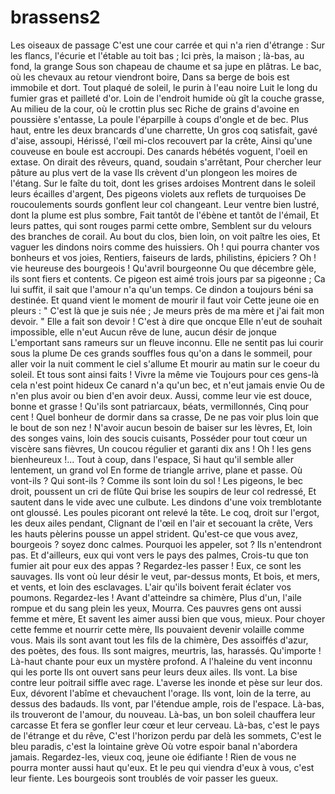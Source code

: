 # brassens2
Les oiseaux de passage
C'est une cour carrée et qui n'a rien d'étrange :
Sur les flancs, l'écurie et l'étable au toit bas ;
Ici près, la maison ; là-bas, au fond, la grange
Sous son chapeau de chaume et sa jupe en plâtras.
Le bac, où les chevaux au retour viendront boire,
Dans sa berge de bois est immobile et dort.
Tout plaqué de soleil, le purin à l'eau noire
Luit le long du fumier gras et pailleté d'or.
Loin de l'endroit humide où gît la couche grasse,
Au milieu de la cour, où le crottin plus sec
Riche de grains d'avoine en poussière s'entasse,
La poule l'éparpille à coups d'ongle et de bec.
Plus haut, entre les deux brancards d'une charrette,
Un gros coq satisfait, gavé d'aise, assoupi,
Hérissé, l'œil mi-clos recouvert par la crête,
Ainsi qu'une couveuse en boule est accroupi.
Des canards hébétés voguent, l'oeil en extase.
On dirait des rêveurs, quand, soudain s'arrêtant,
Pour chercher leur pâture au plus vert de la vase
Ils crèvent d'un plongeon les moires de l'étang.
Sur le faîte du toit, dont les grises ardoises
Montrent dans le soleil leurs écailles d'argent,
Des pigeons violets aux reflets de turquoises
De roucoulements sourds gonflent leur col changeant.
Leur ventre bien lustré, dont la plume est plus sombre,
Fait tantôt de l'ébène et tantôt de l'émail,
Et leurs pattes, qui sont rouges parmi cette ombre,
Semblent sur du velours des branches de corail.
Au bout du clos, bien loin, on voit paître les oies,
Et vaguer les dindons noirs comme des huissiers.
Oh ! qui pourra chanter vos bonheurs et vos joies,
Rentiers, faiseurs de lards, philistins, épiciers ?
Oh ! vie heureuse des bourgeois ! Qu'avril bourgeonne
Ou que décembre gèle, ils sont fiers et contents.
Ce pigeon est aimé trois jours par sa pigeonne ;
Ca lui suffit, il sait que l'amour n'a qu'un temps.
Ce dindon a toujours béni sa destinée.
Et quand vient le moment de mourir il faut voir
Cette jeune oie en pleurs : " C'est là que je suis née ;
Je meurs près de ma mère et j'ai fait mon devoir. "
Elle a fait son devoir ! C'est à dire que oncque
Elle n'eut de souhait impossible, elle n'eut
Aucun rêve de lune, aucun désir de jonque
L'emportant sans rameurs sur un fleuve inconnu.
Elle ne sentit pas lui courir sous la plume
De ces grands souffles fous qu'on a dans le sommeil,
pour aller voir la nuit comment le ciel s'allume
Et mourir au matin sur le coeur du soleil.
Et tous sont ainsi faits ! Vivre la même vie
Toujours pour ces gens-là cela n'est point hideux
Ce canard n'a qu'un bec, et n'eut jamais envie
Ou de n'en plus avoir ou bien d'en avoir deux.
Aussi, comme leur vie est douce, bonne et grasse !
Qu'ils sont patriarcaux, béats, vermillonnés,
Cinq pour cent ! Quel bonheur de dormir dans sa crasse,
De ne pas voir plus loin que le bout de son nez !
N'avoir aucun besoin de baiser sur les lèvres,
Et, loin des songes vains, loin des soucis cuisants,
Posséder pour tout cœur un viscère sans fièvres,
Un coucou régulier et garanti dix ans !
Oh ! les gens bienheureux !... Tout à coup, dans l'espace,
Si haut qu'il semble aller lentement, un grand vol
En forme de triangle arrive, plane et passe.
Où vont-ils ? Qui sont-ils ? Comme ils sont loin du sol !
Les pigeons, le bec droit, poussent un cri de flûte
Qui brise les soupirs de leur col redressé,
Et sautent dans le vide avec une culbute.
Les dindons d'une voix tremblotante ont gloussé.
Les poules picorant ont relevé la tête.
Le coq, droit sur l'ergot, les deux ailes pendant,
Clignant de l'œil en l'air et secouant la crête,
Vers les hauts pèlerins pousse un appel strident.
Qu'est-ce que vous avez, bourgeois ? soyez donc calmes.
Pourquoi les appeler, sot ? Ils n'entendront pas.
Et d'ailleurs, eux qui vont vers le pays des palmes,
Crois-tu que ton fumier ait pour eux des appas ?
Regardez-les passer ! Eux, ce sont les sauvages.
Ils vont où leur désir le veut, par-dessus monts,
Et bois, et mers, et vents, et loin des esclavages.
L'air qu'ils boivent ferait éclater vos poumons.
Regardez-les ! Avant d'atteindre sa chimère,
Plus d'un, l'aile rompue et du sang plein les yeux,
Mourra. Ces pauvres gens ont aussi femme et mère,
Et savent les aimer aussi bien que vous, mieux.
Pour choyer cette femme et nourrir cette mère,
Ils pouvaient devenir volaille comme vous.
Mais ils sont avant tout les fils de la chimère,
Des assoiffés d'azur, des poètes, des fous.
Ils sont maigres, meurtris, las, harassés. Qu'importe !
Là-haut chante pour eux un mystère profond.
A l'haleine du vent inconnu qui les porte
Ils ont ouvert sans peur leurs deux ailes. Ils vont.
La bise contre leur poitrail siffle avec rage.
L'averse les inonde et pèse sur leur dos.
Eux, dévorent l'abîme et chevauchent l'orage.
Ils vont, loin de la terre, au dessus des badauds.
Ils vont, par l'étendue ample, rois de l'espace.
Là-bas, ils trouveront de l'amour, du nouveau.
Là-bas, un bon soleil chauffera leur carcasse
Et fera se gonfler leur cœur et leur cerveau.
Là-bas, c'est le pays de l'étrange et du rêve,
C'est l'horizon perdu par delà les sommets,
C'est le bleu paradis, c'est la lointaine grève
Où votre espoir banal n'abordera jamais.
Regardez-les, vieux coq, jeune oie édifiante !
Rien de vous ne pourra monter aussi haut qu'eux.
Et le peu qui viendra d'eux à vous, c'est leur fiente.
Les bourgeois sont troublés de voir passer les gueux.